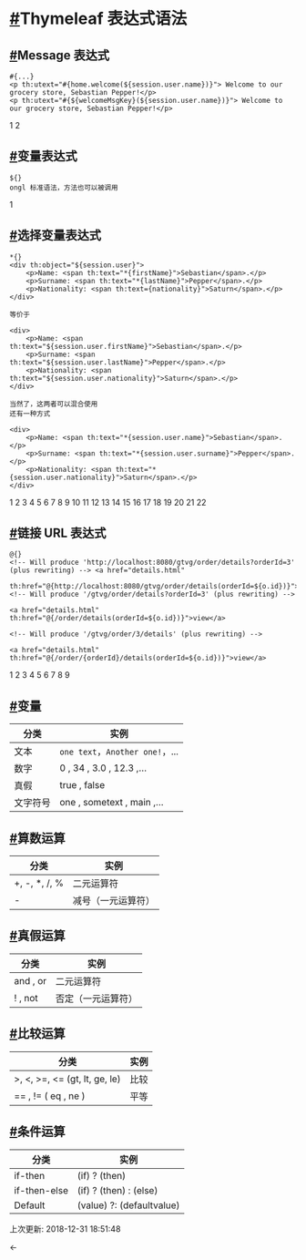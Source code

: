 # [#](https://funtl.com/zh/spring-boot-thymeleaf/Thymeleaf-表达式语法.html#thymeleaf-表达式语法)Thymeleaf 表达式语法

## [#](https://funtl.com/zh/spring-boot-thymeleaf/Thymeleaf-表达式语法.html#message-表达式)Message 表达式

```
#{...}
<p th:utext="#{home.welcome(${session.user.name})}"> Welcome to our grocery store, Sebastian Pepper!</p>
<p th:utext="#{${welcomeMsgKey}(${session.user.name})}"> Welcome to our grocery store, Sebastian Pepper!</p>
```

1
2

## [#](https://funtl.com/zh/spring-boot-thymeleaf/Thymeleaf-表达式语法.html#变量表达式)变量表达式

```
${}
ongl 标准语法，方法也可以被调用
```

1

## [#](https://funtl.com/zh/spring-boot-thymeleaf/Thymeleaf-表达式语法.html#选择变量表达式)选择变量表达式

```
*{}
<div th:object="${session.user}">
    <p>Name: <span th:text="*{firstName}">Sebastian</span>.</p>
    <p>Surname: <span th:text="*{lastName}">Pepper</span>.</p> 
    <p>Nationality: <span th:text={nationality}">Saturn</span>.</p>
</div> 

等价于

<div>
    <p>Name: <span th:text="${session.user.firstName}">Sebastian</span>.</p> 
    <p>Surname: <span th:text="${session.user.lastName}">Pepper</span>.</p> 
    <p>Nationality: <span th:text="${session.user.nationality}">Saturn</span>.</p>
</div>

当然了，这两者可以混合使用
还有一种方式

<div>
    <p>Name: <span th:text="*{session.user.name}">Sebastian</span>.</p> 
    <p>Surname: <span th:text="*{session.user.surname}">Pepper</span>.</p> 
    <p>Nationality: <span th:text="*{session.user.nationality}">Saturn</span>.</p>
</div>  
```

1
2
3
4
5
6
7
8
9
10
11
12
13
14
15
16
17
18
19
20
21
22

## [#](https://funtl.com/zh/spring-boot-thymeleaf/Thymeleaf-表达式语法.html#链接-url-表达式)链接 URL 表达式

```
@{}
<!-- Will produce 'http://localhost:8080/gtvg/order/details?orderId=3' (plus rewriting) --> <a href="details.html"

th:href="@{http://localhost:8080/gtvg/order/details(orderId=${o.id})}">view</a> <!-- Will produce '/gtvg/order/details?orderId=3' (plus rewriting) -->

<a href="details.html" th:href="@{/order/details(orderId=${o.id})}">view</a>

<!-- Will produce '/gtvg/order/3/details' (plus rewriting) -->

<a href="details.html" th:href="@{/order/{orderId}/details(orderId=${o.id})}">view</a>
```

1
2
3
4
5
6
7
8
9

## [#](https://funtl.com/zh/spring-boot-thymeleaf/Thymeleaf-表达式语法.html#变量)变量

| 分类     | 实例                            |
| -------- | ------------------------------- |
| 文本     | `one text`，`Another one!`，... |
| 数字     | 0 , 34 , 3.0 , 12.3 ,…          |
| 真假     | true , false                    |
| 文字符号 | one , sometext , main ,…        |

## [#](https://funtl.com/zh/spring-boot-thymeleaf/Thymeleaf-表达式语法.html#算数运算)算数运算

| 分类          | 实例               |
| ------------- | ------------------ |
| +, -, *, /, % | 二元运算符         |
| -             | 减号（一元运算符） |

## [#](https://funtl.com/zh/spring-boot-thymeleaf/Thymeleaf-表达式语法.html#真假运算)真假运算

| 分类     | 实例               |
| -------- | ------------------ |
| and , or | 二元运算符         |
| ! , not  | 否定（一元运算符） |

## [#](https://funtl.com/zh/spring-boot-thymeleaf/Thymeleaf-表达式语法.html#比较运算)比较运算

| 分类                          | 实例 |
| ----------------------------- | ---- |
| >, <, >=, <= (gt, lt, ge, le) | 比较 |
| == , != ( eq , ne )           | 平等 |

## [#](https://funtl.com/zh/spring-boot-thymeleaf/Thymeleaf-表达式语法.html#条件运算)条件运算

| 分类         | 实例                      |
| ------------ | ------------------------- |
| if-then      | (if) ? (then)             |
| if-then-else | (if) ? (then) : (else)    |
| Default      | (value) ?: (defaultvalue) |

上次更新: 2018-12-31 18:51:48

← 
